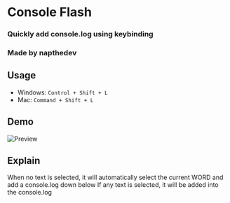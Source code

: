 # Console Flash

### Quickly add console.log using keybinding

### Made by napthedev

## Usage

- Windows: `Control + Shift + L`
- Mac: `Command + Shift + L`

## Demo

![Preview](https://res.cloudinary.com/naptest/image/upload/v1634908225/console_lr53wn.gif)

## Explain

When no text is selected, it will automatically select the current WORD and add a console.log down below If any text is selected, it will be added into the console.log
